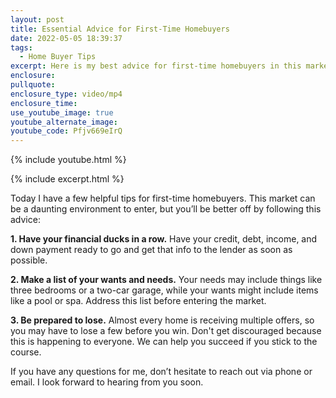 ```yaml
---
layout: post
title: Essential Advice for First-Time Homebuyers
date: 2022-05-05 18:39:37
tags:
  - Home Buyer Tips
excerpt: Here is my best advice for first-time homebuyers in this market.
enclosure:
pullquote:
enclosure_type: video/mp4
enclosure_time:
use_youtube_image: true
youtube_alternate_image:
youtube_code: Pfjv669eIrQ
---
```

{% include youtube.html %}

{% include excerpt.html %}

Today I have a few helpful tips for first-time homebuyers. This market can be a daunting environment to enter, but you’ll be better off by following this advice:

**1\. Have your financial ducks in a row.** Have your credit, debt, income, and down payment ready to go and get that info to the lender as soon as possible.

**2\. Make a list of your wants and needs.** Your needs may include things like three bedrooms or a two-car garage, while your wants might include items like a pool or spa. Address this list before entering the market.

**3\. Be prepared to lose.** Almost every home is receiving multiple offers, so you may have to lose a few before you win. Don't get discouraged because this is happening to everyone. We can help you succeed if you stick to the course.

If you have any questions for me, don’t hesitate to reach out via phone or email. I look forward to hearing from you soon.
